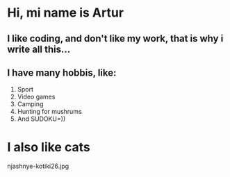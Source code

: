 # Hi, mi name is Artur
## I like coding, and don't like my work, that is why i write all this... 
## I have many hobbis, like:
1. Sport
2. Video games
3. Camping
4. Hunting for mushrums
5. And SUDOKU=))
# I also like cats
njashnye-kotiki26.jpg